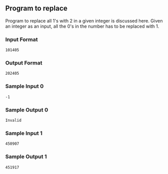 ## Program to replace

Program to replace all 1's with 2 in a given integer is discussed here. Given an integer as an input, all the 0's in the number has to be replaced with 1.

### Input Format

```
101405
```

### Output Format

```
202405
```

### Sample Input 0

```
-1
```

### Sample Output 0

```
Invalid
```

### Sample Input 1

```
450907
```

### Sample Output 1

```
451917
```

